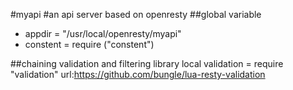 #myapi
#an api server based on openresty
##global variable
* appdir = "/usr/local/openresty/myapi"
* constent = require ("constent")

##chaining validation and filtering library
local validation = require "validation"
url:https://github.com/bungle/lua-resty-validation

